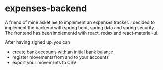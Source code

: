 # expenses-backend

A friend of mine asket me to implement an expenses tracker.
I decided to implement the backend with spring boot, spring data and spring security.
The frontend has been implementd with react, redux and react-material-ui.

After having signed up, you can
- create bank accounts with an initial bank balance
- register movements from and to your accounts
- export your movements to CSV

